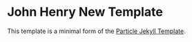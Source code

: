# John Henry New Template
This template is a minimal form of the [Particle Jekyll Template](https://github.com/nrandecker/particle).
